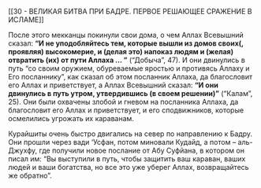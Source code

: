 [[30 - ВЕЛИКАЯ БИТВА ПРИ БАДРЕ. ПЕРВОЕ РЕШАЮЩЕЕ СРАЖЕНИЕ В ИСЛАМЕ]]

После этого мекканцы покинули свои дома, о чем Аллах Всевышний сказал: **“И не уподобляйтесь тем, которые вышли из домов своих(, проявляя) высокомерие, и (делая это) напоказ людям и (желая) отвратить (их) от пути Аллаха … ”** (“Добыча”, 47). И они двинулись в путь “со своим оружием, обуреваемые яростью и противясь Аллаху и Его посланнику”, как сказал об этом посланник Аллаха, да благословит его Аллах и приветствует, а Аллах Всевышний сказал: **“И они двинулись в путь утром, утвердившись (в своем решении)”** (“Калам”, 25). Они были охвачены злобой и гневом на посланника Аллаха, да благословит его Аллах и приветствует, и его сподвижников, которые осмелились угрожать их караванам.

Курайшиты очень быстро двигались на север по направлению к Бадру. Они прошли через вади ‘Усфан, потом миновали Кудайд, а потом – аль-Джухфу, где получили новое послание от Абу Суфйана, в котором он писал им: “Вы выступили в путь, чтобы защитить ваш караван, ваших людей и ваши богатства, но все это уже уберег Аллах, возвращайтесь же обратно”.

